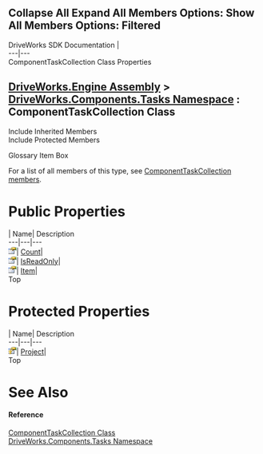 Collapse All Expand All Members Options: Show All  Members Options: Filtered   
---  
DriveWorks SDK Documentation  |   
---|---  
ComponentTaskCollection Class Properties   
  
[DriveWorks.Engine Assembly](topic2156.md) > [DriveWorks.Components.Tasks Namespace](topic6391.md) : ComponentTaskCollection Class  
---  
  
Include Inherited Members    
Include Protected Members    


Glossary Item Box

For a list of all members of this type, see [ComponentTaskCollection members](topic6467.md).

# Public Properties

| Name| Description  
---|---|---  
![Public Property](dotnetimages/publicProperty.gif)| [Count](topic6487.md)|   
![Public Property](dotnetimages/publicProperty.gif)| [IsReadOnly](topic6488.md)|   
![Public Property](dotnetimages/publicProperty.gif)| [Item](topic6489.md)|   
Top

# Protected Properties

| Name| Description  
---|---|---  
![Protected Property](dotnetimages/protectedProperty.gif)| [Project](topic6490.md)|   
Top

# See Also

#### Reference

[ComponentTaskCollection Class](topic6466.md)   
[DriveWorks.Components.Tasks Namespace](topic6391.md)


